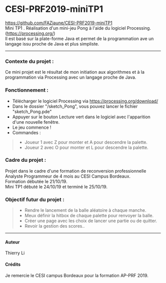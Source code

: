 # CESI-PRF2019-miniTP1 
https://github.com/FAZjaune/CESI-PRF2019-miniTP1 <br>
Mini TP1 . Réalisation d'un mini-jeu Pong à l'aide du logiciel Processing. (https://processing.org/)<br />
Il est basé sur la plate-forme Java et permet de la programmation ave un langage issu proche de Java et plus simpliste.
____________________________
### Contexte du projet : 
Ce mini projet est le résultat de mon initiation aux algorithmes et à la programmation via Processing avec un langage proche de Java.

### Fonctionnement : 
* Télécharger le logiciel Processing via https://processing.org/download/
* Dans le dossier "/sketch_Pong", vous pouvez lancer le fichier "sketch_Pong.pde"
* Appuyer sur le bouton Lecture vert dans le logiciel avec l'apparition d'une nouvelle fenêtre.
* Le jeu commence !
* Commandes : 
> * Joueur 1 avec Z pour monter et A pour descendre la palette.
> * Joueur 2 avec O pour monter et L pour descendre la palette.

### Cadre du projet :
Projet dans le cadre d'une formation de reconversion professionnelle Analyste Programmeur de 4 mois au CESI Campus Bordeaux.<br>
Formation débutée le 21/10/19.<br>
Mini TP1 débuté le 24/10/19 et terminé le 25/10/19.<br>

### Objectif futur du projet :
> * Rendre le lancement de la balle aléatoire à chaque manche.
> * Meux définir la hitbox de chaque palette pour renvoyer la balle.
> * Créer une page avec les choix de lancer une partie ou de quitter.
> * Revoir la gestion des scores..
___________
#### Auteur
Thierry Li

#### Crédits
Je remercie le CESI campus Bordeaux pour la formation AP-PRF 2019.